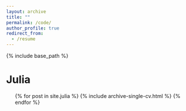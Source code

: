 ```yaml
---
layout: archive
title: ""
permalink: /code/
author_profile: true
redirect_from:
  - /resume
---
```


{% include base_path %}

Julia
======
  <ul>{% for post in site.julia %}
    {% include archive-single-cv.html %}
  {% endfor %}</ul>